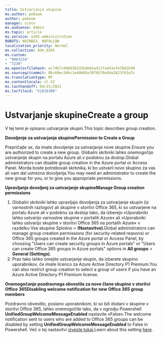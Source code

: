 ```yaml
---
title: Ustvarjanje skupine
ms.author: pebaum
author: pebaum
manager: scotv
ms.audience: Admin
ms.topic: article
ms.service: o365-administration
ROBOTS: NOINDEX, NOFOLLOW
localization_priority: Normal
ms.collection: Adm_O365
ms.custom:
- "9003234"
- "7230"
ms.openlocfilehash: ec74b7c098d302d3bdeb5a412fad41efe7b82b98
ms.sourcegitcommit: 8bc60ec34bc1e40685e3976576e04a2623f63a7c
ms.translationtype: MT
ms.contentlocale: sl-SI
ms.lasthandoff: 04/15/2021
ms.locfileid: "51816388"
---
```

# <a name="create-a-group"></a><span data-ttu-id="7d89f-102">Ustvarjanje skupine</span><span class="sxs-lookup"><span data-stu-id="7d89f-102">Create a group</span></span>

<span data-ttu-id="7d89f-103">V tej temi je opisano ustvarjanje skupin.</span><span class="sxs-lookup"><span data-stu-id="7d89f-103">This topic describes group creation.</span></span>

<span data-ttu-id="7d89f-104">**Dovoljenje za ustvarjanje skupine**</span><span class="sxs-lookup"><span data-stu-id="7d89f-104">**Permission to Create a Group**</span></span>

<span data-ttu-id="7d89f-105">Prepričajte se, da imate dovoljenje za ustvarjanje nove skupine.</span><span class="sxs-lookup"><span data-stu-id="7d89f-105">Ensure you are authorized to create a new group.</span></span> <span data-ttu-id="7d89f-106">Globalni skrbniki lahko onemogočijo ustvarjanje skupin na portalu Azure ali v podoknu za dostop.</span><span class="sxs-lookup"><span data-stu-id="7d89f-106">Global administrators can disable group creation in the Azure portal or Access Panel.</span></span> <span data-ttu-id="7d89f-107">Morda boste potrebovali skrbnika, ki bo ustvaril novo skupino za vas ali vam dal ustrezna dovoljenja.</span><span class="sxs-lookup"><span data-stu-id="7d89f-107">You may need an administrator to create the new group for you, or to give you appropriate permissions.</span></span>

<span data-ttu-id="7d89f-108">**Upravljanje dovoljenj za ustvarjanje skupine**</span><span class="sxs-lookup"><span data-stu-id="7d89f-108">**Manage Group creation permissions**</span></span>

1. <span data-ttu-id="7d89f-109">Globalni skrbniki lahko upravljajo dovoljenja za ustvarjanje skupin (iz varnostnih razlogov) ali skupine v storitvi Office 365, ki so ustvarjene na portalu Azure ali v podoknu za dostop tako, da izberejo »Uporabniki lahko ustvarijo varnostne skupine v portalih Azure« ali »Uporabniki lahko ustvarijo skupine v storitvi Office 365 na portalih Azure« v razdelku Vse skupine Splošno  >  **(Nastavitve)**.</span><span class="sxs-lookup"><span data-stu-id="7d89f-109">Global administrators can manage group creation permissions (for security-related reasons) or Office 365 groups created in the Azure portal or Access Panel, by choosing "Users can create security groups in Azure portals" or "Users can create Office 365 groups in Azure portals" options in **All groups** > **General (Settings)**.</span></span>
2. <span data-ttu-id="7d89f-110">Prav tako lahko omejite ustvarjanje skupin, da izberete skupino uporabnikov, če imate licenco za Azure Active Directory P1 Premium.</span><span class="sxs-lookup"><span data-stu-id="7d89f-110">You can also restrict group creation to select a group of users if you have an Azure Active Directory P1 Premium license.</span></span>

<span data-ttu-id="7d89f-111">**Onemogočanje pozdravnega obvestila za nove člane skupine v storitvi Office 365**</span><span class="sxs-lookup"><span data-stu-id="7d89f-111">**Disabling welcome notification for new Office 365 group members**</span></span>

<span data-ttu-id="7d89f-112">Pozdravno obvestilo, poslano uporabnikom, ki so bili dodani v skupine v storitvi Office 365, lahko onemogočite tako, da v ogrodju Powershell **UnifiedGroupWelcomeMessageEnabled** nastavite »False«.</span><span class="sxs-lookup"><span data-stu-id="7d89f-112">The welcome notification sent to users who are added to Office 365 groups can be disabled by setting **UnifiedGroupWelcomeMessageEnabled** to False in Powershell.</span></span> <span data-ttu-id="7d89f-113">Več o tej nastavitvi [izveste tukaj.](https://docs.microsoft.com/powershell/module/exchange/set-unifiedgroup?view=exchange-ps&preserve-view=true)</span><span class="sxs-lookup"><span data-stu-id="7d89f-113">Learn about this setting [here](https://docs.microsoft.com/powershell/module/exchange/set-unifiedgroup?view=exchange-ps&preserve-view=true).</span></span>

